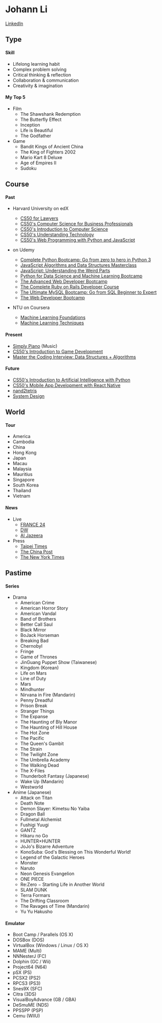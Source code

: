# Johann Li
[LinkedIn](https://www.linkedin.com/in/paint1024/)


## Type
#### Skill
  * Lifelong learning habit
  * Complex problem solving
  * Critical thinking & reflection
  * Collaboration & communication
  * Creativity & imagination

#### My Top 5
*  Film
    * The Shawshank Redemption
    * The Butterfly Effect
    * Inception
    * Life is Beautiful
    * The Godfather
* Game
    * Bandit Kings of Ancient China
    * The King of Fighters 2002
    * Mario Kart 8 Deluxe
    * Age of Empires II
    * Sudoku


## Course
#### Past
 * Harvard University on edX
    * [CS50 for Lawyers](https://www.edx.org/course/cs50-for-lawyers)
    * [CS50's Computer Science for Business Professionals](https://www.edx.org/course/cs50s-computer-science-for-business-professionals)
    * [CS50's Introduction to Computer Science](https://www.edx.org/course/introduction-computer-science-harvardx-cs50x)
    * [CS50's Understanding Technology](https://www.edx.org/course/cs50s-understanding-technology)
    * [CS50's Web Programming with Python and JavaScript](https://www.edx.org/course/cs50s-web-programming-with-python-and-javascript)

  * on Udemy
    * [Complete Python Bootcamp: Go from zero to hero in Python 3](https://www.udemy.com/complete-python-bootcamp/)
    * [JavaScript Algorithms and Data Structures Masterclass](https://www.udemy.com/js-algorithms-and-data-structures-masterclass/)
    * [JavaScript: Understanding the Weird Parts](https://www.udemy.com/understand-javascript/)
    * [Python for Data Science and Machine Learning Bootcamp](https://www.udemy.com/python-for-data-science-and-machine-learning-bootcamp/)
    * [The Advanced Web Developer Bootcamp](https://www.udemy.com/the-advanced-web-developer-bootcamp/)
    * [The Complete Ruby on Rails Developer Course](https://www.udemy.com/the-complete-ruby-on-rails-developer-course/)
    * [The Ultimate MySQL Bootcamp: Go from SQL Beginner to Expert](https://www.udemy.com/the-ultimate-mysql-bootcamp-go-from-sql-beginner-to-expert/)
    * [The Web Developer Bootcamp](https://www.udemy.com/the-web-developer-bootcamp/)

  * NTU on Coursera
    * [Machine Learning Foundations](https://www.youtube.com/playlist?list=PLXVfgk9fNX2I7tB6oIINGBmW50rrmFTqf)
    * [Machine Learning Techniques](https://www.youtube.com/playlist?list=PLXVfgk9fNX2IQOYPmqjqWsNUFl2kpk1U2)

#### Present
  * [Simply Piano](https://apps.apple.com/tw/app/simply-piano-%E7%94%B1-joytunes-%E9%96%8B%E7%99%BC/id1019442026) (Music)
  * [CS50's Introduction to Game Development](https://www.edx.org/course/cs50s-introduction-to-game-development)
  * [Master the Coding Interview: Data Structures + Algorithms](https://www.udemy.com/master-the-coding-interview-data-structures-algorithms/)

#### Future
  * [CS50's Introduction to Artificial Intelligence with Python](https://www.edx.org/course/cs50s-introduction-to-artificial-intelligence-with-python)
  * [CS50's Mobile App Development with React Native](https://www.edx.org/course/cs50s-mobile-app-development-with-react-native)
  * [nand2tetris](https://zh-tw.coursera.org/search?query=Nand2Tetris)
  * [System Design](https://www.interviewbit.com/courses/system-design/)


## World
#### Tour
  * America
  * Cambodia
  * China
  * Hong Kong
  * Japan
  * Macau
  * Malaysia
  * Mauritius
  * Singapore
  * South Korea
  * Thailand
  * Vietnam

#### News
  * Live
    * [FRANCE 24](https://www.youtube.com/channel/UCQfwfsi5VrQ8yKZ-UWmAEFg)
    * [DW](https://www.youtube.com/channel/UCknLrEdhRCp1aegoMqRaCZg)
    * [Al Jazeera](https://www.youtube.com/channel/UCNye-wNBqNL5ZzHSJj3l8Bg)
 * Press
    * [Taipei Times](http://www.taipeitimes.com)
    * [The China Post](https://chinapost.nownews.com)
    * [The New York Times](https://www.nytimes.com)


## Pastime
#### Series
  * Drama
    * American Crime
    * American Horror Story
    * American Vandal
    * Band of Brothers
    * Better Call Saul
    * Black Mirror
    * BoJack Horseman
    * Breaking Bad
    * Chernobyl
    * Fringe
    * Game of Thrones
    * JinGuang Puppet Show (Taiwanese)
    * Kingdom (Korean)
    * Life on Mars
    * Line of Duty
    * Mars
    * Mindhunter
    * Nirvana in Fire (Mandarin)
    * Penny Dreadful
    * Prison Break
    * Stranger Things
    * The Expanse
    * The Haunting of Bly Manor
    * The Haunting of Hill House
    * The Hot Zone
    * The Pacific
    * The Queen's Gambit
    * The Strain
    * The Twilight Zone
    * The Umbrella Academy
    * The Walking Dead
    * The X-Files
    * Thunderbolt Fantasy (Japanese)
    * Wake Up (Mandarin)
    * Westworld
  * Anime (Japanese)
    * Attack on Titan
    * Death Note
    * Demon Slayer: Kimetsu No Yaiba
    * Dragon Ball
    * Fullmetal Alchemist
    * Fushigi Yuugi
    * GANTZ
    * Hikaru no Go
    * HUNTER×HUNTER
    * JoJo's Bizarre Adventure
    * KonoSuba: God's Blessing on This Wonderful World!
    * Legend of the Galactic Heroes
    * Monster
    * Naruto
    * Neon Genesis Evangelion
    * ONE PIECE
    * Re:Zero − Starting Life in Another World
    * SLAM DUNK
    * Terra Formars
    * The Drifting Classroom
    * The Ravages of Time (Mandarin)
    * Yu Yu Hakusho

#### Emulator
  * Boot Camp / Parallels (OS X)
  * DOSBox (DOS)
  * VirtualBox (Windows / Linux / OS X)
  * MAME (Multi)
  * NNNesterJ (FC)
  * Dolphin (GC / Wii)
  * Project64 (N64)
  * pSX (PS)
  * PCSX2 (PS2)
  * RPCS3 (PS3)
  * Snes9X (SFC)
  * Citra (3DS)
  * VisualBoyAdvance (GB / GBA)
  * DeSmuME (NDS)
  * PPSSPP (PSP)
  * Cemu (WIIU)
